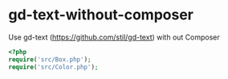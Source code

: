 # gd-text-without-composer
Use gd-text (https://github.com/stil/gd-text) with out Composer

```php
<?php
require('src/Box.php');
require('src/Color.php');
